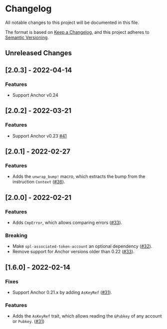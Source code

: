 # Changelog

All notable changes to this project will be documented in this file.

The format is based on [Keep a Changelog](https://keepachangelog.com/en/1.0.0/),
and this project adheres to [Semantic Versioning](https://semver.org/spec/v2.0.0.html).

## Unreleased Changes

## [2.0.3] - 2022-04-14

### Features

- Support Anchor v0.24

## [2.0.2] - 2022-03-21

### Features

- Support Anchor v0.23 [#41](https://github.com/saber-hq/vipers/pull/41)

## [2.0.1] - 2022-02-27

### Features

- Adds the `unwrap_bump!` macro, which extracts the bump from the instruction `Context` ([#36](https://github.com/saber-hq/vipers/pull/36)).

## [2.0.0] - 2022-02-21

### Features

- Adds `CmpError`, which allows comparing errors ([#33](https://github.com/saber-hq/vipers/pull/33)).

### Breaking

- Make `spl-associated-token-account` an optional dependency ([#32](https://github.com/saber-hq/vipers/pull/32)).
- Remove support for Anchor versions older than 0.22 ([#33](https://github.com/saber-hq/vipers/pull/33)).

## [1.6.0] - 2022-02-14

### Fixes

- Support Anchor 0.21.x by adding `AsKeyRef` ([#31](https://github.com/saber-hq/vipers/pull/31)).

### Features

- Adds the `AsKeyRef` trait, which allows reading the `&Pubkey` of any account or `Pubkey`. ([#31](https://github.com/saber-hq/vipers/pull/31))
